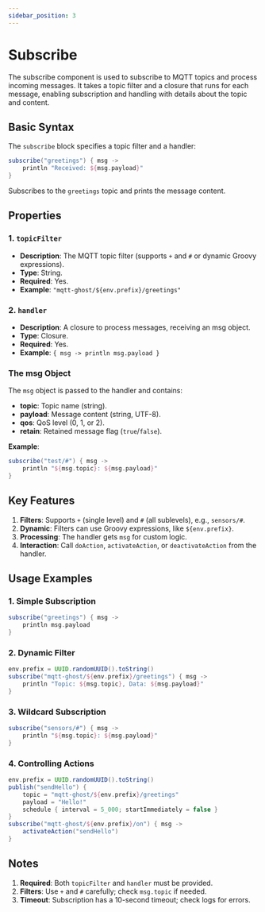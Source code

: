 ```yaml
---
sidebar_position: 3
---
```


# Subscribe

The subscribe component is used to subscribe to MQTT topics and process incoming messages. It takes a topic 
filter and a closure that runs for each message, enabling subscription and handling with details about the topic and content.

## Basic Syntax

The `subscribe` block specifies a topic filter and a handler:

```groovy
subscribe("greetings") { msg ->
    println "Received: ${msg.payload}"
}
```

Subscribes to the `greetings` topic and prints the message content.

## Properties

### 1. `topicFilter`

* **Description**: The MQTT topic filter (supports `+` and `#` or dynamic Groovy expressions).
* **Type**: String.
* **Required**: Yes.
* **Example**: `"mqtt-ghost/${env.prefix}/greetings"`

### 2. `handler`

* **Description**: A closure to process messages, receiving an msg object.
* **Type**: Closure.
* **Required**: Yes.
* **Example**: `{ msg -> println msg.payload }`

### The msg Object

The `msg` object is passed to the handler and contains:

* **topic**: Topic name (string).
* **payload**: Message content (string, UTF-8).
* **qos**: QoS level (0, 1, or 2).
* **retain**: Retained message flag (`true`/`false`).

**Example**:
```groovy
subscribe("test/#") { msg ->
    println "${msg.topic}: ${msg.payload}"
}
```

## Key Features

1. **Filters**: Supports `+` (single level) and `#` (all sublevels), e.g., `sensors/#`.
2. **Dynamic**: Filters can use Groovy expressions, like `${env.prefix}`.
3. **Processing**: The handler gets `msg` for custom logic.
4. **Interaction**: Call `doAction`, `activateAction`, or `deactivateAction` from the handler.

## Usage Examples

### 1. Simple Subscription

```groovy
subscribe("greetings") { msg ->
    println msg.payload
}
```

### 2. Dynamic Filter

```groovy
env.prefix = UUID.randomUUID().toString()
subscribe("mqtt-ghost/${env.prefix}/greetings") { msg ->
    println "Topic: ${msg.topic}, Data: ${msg.payload}"
}
```

### 3. Wildcard Subscription

```groovy
subscribe("sensors/#") { msg ->
    println "${msg.topic}: ${msg.payload}"
}
```

### 4. Controlling Actions

```groovy
env.prefix = UUID.randomUUID().toString()
publish("sendHello") {
    topic = "mqtt-ghost/${env.prefix}/greetings"
    payload = "Hello!"
    schedule { interval = 5_000; startImmediately = false }
}
subscribe("mqtt-ghost/${env.prefix}/on") { msg ->
    activateAction("sendHello")
}
```

## Notes

1. **Required**: Both `topicFilter` and `handler` must be provided.
2. **Filters**: Use `+` and `#` carefully; check `msg.topic` if needed.
3. **Timeout**: Subscription has a 10-second timeout; check logs for errors.

